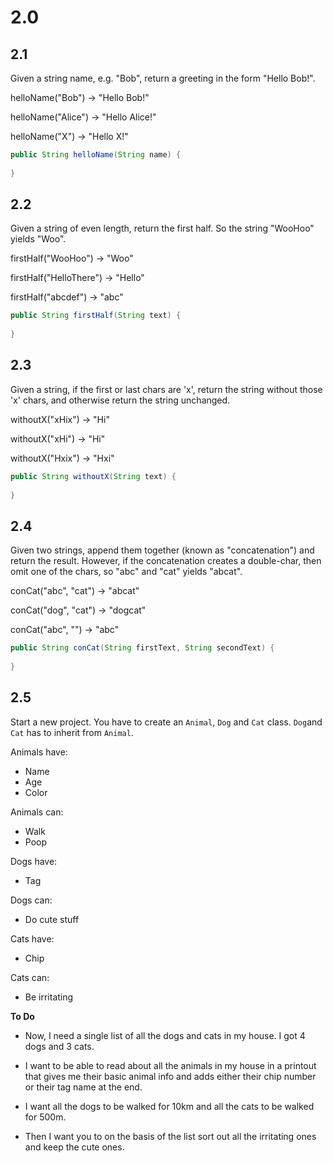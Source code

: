 # 2.0

## 2.1
Given a string name, e.g. "Bob", return a greeting in the form "Hello Bob!".

helloName("Bob") → "Hello Bob!"

helloName("Alice") → "Hello Alice!"

helloName("X") → "Hello X!"
```java
public String helloName(String name) {
  
}
```

## 2.2
Given a string of even length, return the first half. So the string "WooHoo" yields "Woo".

firstHalf("WooHoo") → "Woo"

firstHalf("HelloThere") → "Hello"

firstHalf("abcdef") → "abc"

```java
public String firstHalf(String text) {
  
}
```

## 2.3
Given a string, if the first or last chars are 'x', return the string without those 'x' chars, and otherwise return the string unchanged.

withoutX("xHix") → "Hi"

withoutX("xHi") → "Hi"

withoutX("Hxix") → "Hxi"

```java
public String withoutX(String text) {
  
}
```

## 2.4
Given two strings, append them together (known as "concatenation") and return the result. However, if the concatenation creates a double-char, then omit one of the chars, so "abc" and "cat" yields "abcat".

conCat("abc", "cat") → "abcat"

conCat("dog", "cat") → "dogcat"

conCat("abc", "") → "abc"

```java
public String conCat(String firstText, String secondText) {
  
}
```

## 2.5
Start a new project. You have to create an `Animal`, `Dog` and `Cat` class.
`Dog`and `Cat` has to inherit from `Animal`.

Animals have:
* Name
* Age
* Color

Animals can:
* Walk
* Poop

Dogs have:
* Tag

Dogs can:
* Do cute stuff

Cats have:
* Chip

Cats can:
* Be irritating

__To Do__
* Now, I need a single list of all the dogs and cats in my house. I got 4 dogs and 3 cats. 

* I want to be able to read about all the animals in my house in a printout that gives me their
basic animal info and adds either their chip number or their tag name at the end.

* I want all the dogs to be walked for 10km and all the cats to be walked for 500m.

* Then I want you to on the basis of the list sort out all the irritating ones and keep the cute ones.
